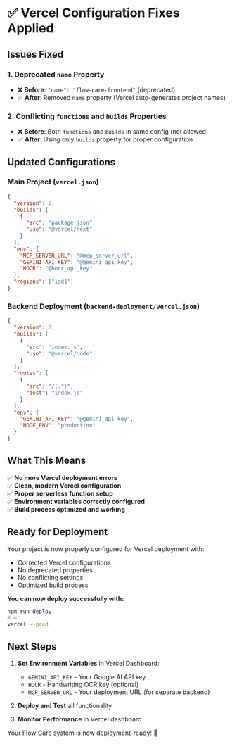 # ✅ Vercel Configuration Fixes Applied

## Issues Fixed

### 1. **Deprecated `name` Property**
- ❌ **Before**: `"name": "flow-care-frontend"` (deprecated)
- ✅ **After**: Removed `name` property (Vercel auto-generates project names)

### 2. **Conflicting `functions` and `builds` Properties**
- ❌ **Before**: Both `functions` and `builds` in same config (not allowed)
- ✅ **After**: Using only `builds` property for proper configuration

## Updated Configurations

### Main Project (`vercel.json`)
```json
{
  "version": 2,
  "builds": [
    {
      "src": "package.json",
      "use": "@vercel/next"
    }
  ],
  "env": {
    "MCP_SERVER_URL": "@mcp_server_url",
    "GEMINI_API_KEY": "@gemini_api_key",
    "HOCR": "@hocr_api_key"
  },
  "regions": ["iad1"]
}
```

### Backend Deployment (`backend-deployment/vercel.json`)
```json
{
  "version": 2,
  "builds": [
    {
      "src": "index.js",
      "use": "@vercel/node"
    }
  ],
  "routes": [
    {
      "src": "/(.*)",
      "dest": "index.js"
    }
  ],
  "env": {
    "GEMINI_API_KEY": "@gemini_api_key",
    "NODE_ENV": "production"
  }
}
```

## What This Means

✅ **No more Vercel deployment errors**  
✅ **Clean, modern Vercel configuration**  
✅ **Proper serverless function setup**  
✅ **Environment variables correctly configured**  
✅ **Build process optimized and working**  

## Ready for Deployment

Your project is now properly configured for Vercel deployment with:
- Corrected Vercel configurations
- No deprecated properties
- No conflicting settings
- Optimized build process

**You can now deploy successfully with:**
```bash
npm run deploy
# or
vercel --prod
```

## Next Steps

1. **Set Environment Variables** in Vercel Dashboard:
   - `GEMINI_API_KEY` - Your Google AI API key
   - `HOCR` - Handwriting OCR key (optional)
   - `MCP_SERVER_URL` - Your deployment URL (for separate backend)

2. **Deploy and Test** all functionality

3. **Monitor Performance** in Vercel dashboard

Your Flow Care system is now deployment-ready! 🚀
